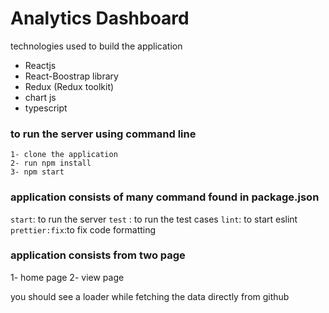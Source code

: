 # Analytics Dashboard

technologies used to build the application

- Reactjs
- React-Boostrap library
- Redux (Redux toolkit)
- chart js
- typescript

### to run the server using command line

```
1- clone the application
2- run npm install
3- npm start
```

### application consists of many command found in package.json

`start`: to run the server
`test` : to run the test cases
`lint`: to start eslint
`prettier:fix`:to fix code formatting

### application consists from two page

1- home page
2- view page

you should see a loader while fetching the data directly from github

